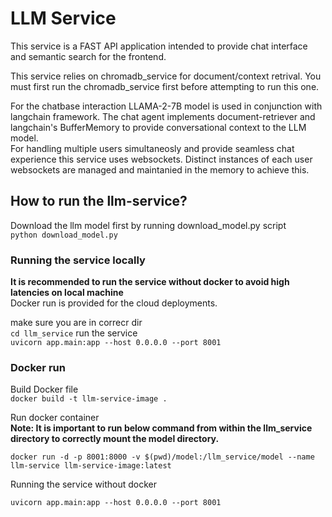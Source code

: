 # LLM Service
This service is a FAST API application intended to provide chat interface and semantic search for the frontend. 

This service relies on chromadb_service for document/context retrival. You must first run the chromadb_service first before attempting to run this one. 

For the chatbase interaction LLAMA-2-7B model is used in conjunction with langchain framework. The chat agent implements document-retriever and langchain's BufferMemory to provide conversational context to the LLM model. <br>
For handling multiple users simultaneosly and provide seamless chat experience this service uses websockets. Distinct instances of each user websockets are managed and maintanied in the memory to achieve this. 

## How to run the llm-service?

Download the llm model first by running download_model.py script <br>
`python download_model.py`

### Running the service locally

**It is recommended to run the service without docker to avoid high latencies on local machine** <br>
Docker run is provided for the cloud deployments. 

make sure you are in correcr dir <br>
`cd llm_service`
run the service <br>
`uvicorn app.main:app --host 0.0.0.0 --port 8001`

### Docker run

Build Docker file <br>
`docker build -t llm-service-image .`
 
Run docker container <br>
**Note: It is important to run below command from within the llm_service directory to correctly mount the model directory.** <br>

`docker run -d -p 8001:8000 -v $(pwd)/model:/llm_service/model --name llm-service llm-service-image:latest`

Running the service without docker

`uvicorn app.main:app --host 0.0.0.0 --port 8001`
